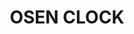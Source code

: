 ---
layout: "project-single.njk"
title: "OSEN CLOCK"
backgroundImage: "/assets/images/projects/project-thumb-two.jpg"
productType: "PRODUCT DESIGN"
tags: "portfolioPosts"

titleTextHeader: "SEAMLESS WATCH"
titleTextOne: "The “Seamless Watch” watch has all the features that users expect in a digital watch, and some unusual features."

titleTextTwo: "The watch has the following features:"

titleTextThree: "Time and date displayed on the screen. Current time is in large numbers, date is in small numbers above it."

titleTextFour: "Light: Pressing the light button on the side of the watch activates a light while the button is pressed. Pressing and holding that button for 3 seconds turns on the light and keeps it on, until the button is held again for 3 seconds or up to 2 hours. After 2 hours, it will automatically turn off."

titleTextFive: "Alarm. A daily alarm may be set for a given time. The alarm may be enabled or disabled. When the alarm is enabled and the alarm time is reached, the watch will beep fast for 5 seconds, then slowly for 30 seconds, then fast for another 5 seconds. Pressing any button stops the alarm sound (in addition to performing its normal function)."

titleTextSix: "Timer. Timer mode shows a count-up timer that starts at 00:00. When the timer is started, it counts up. Pressing the start/stop button will pause the timer, pressing it again continues counting up. Pressing and holding the button for 3 seconds resets the timer to 00:00 and stops counting."

titleTextSeven: "Mystery answer. After entering this mode, the screen initially displays “ask now”. The user may ask a yes-or-no question aloud and press the start/stop button, this will display a randomly selected answer that is one of the following: “yeah”, “yeah right”, “no”, “no doubt”, “keep trying”, “keep dreaming”. Whenever the display has more than one word, only one word is displayed for 2 seconds, then the other word is displayed for 2 seconds, alternately. The answer is displayed until the user leaves this mode, or he/she presses start/stop again for a new answer."

titleTextEight: "Note: these strings are for the English version of the watch, we will need to use completely different strings in other countries without reprogramming the logic of the watch."

titleTextNine: "The user may cycle among all modes (date/time, timer, mystery answer) by pressing the mode button."


projectDetailsImg:

  - "/assets/images/projects/project-details-image-two.jpg"
  - "/assets/images/projects/project-details-image-one.jpg"

nextProjectText: "Next Project"
nextProjectArrow: "/assets/images/to-top.svg"
---
